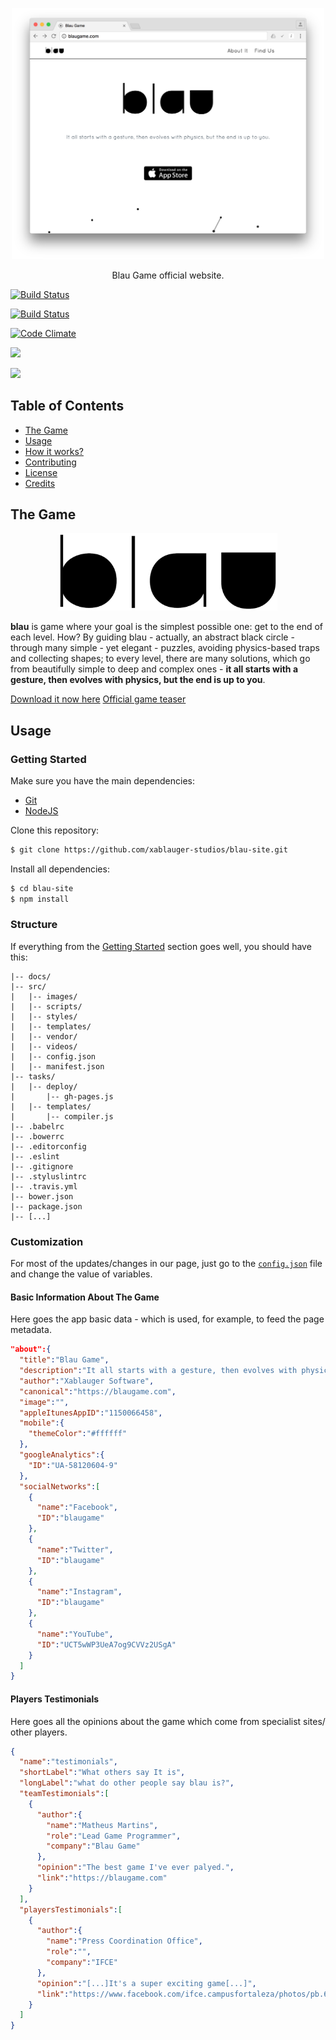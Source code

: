 <p align="center">
  <a href="www.blaugame.com">
    <img alt="Screenshot" src="docs/images/screenshot.png" width="500px">
  </a>
</p>

<p align="center">
  Blau Game official website.
</p>

<p align="center">

  <a href=""><img alt="Build Status" src=""></a>

  <a href="https://travis-ci.org/xablauger-studios/blau-site"><img alt="Build Status" src="https://travis-ci.org/xablauger-studios/blau-site.svg?branch=master"></a>

  <a href="https://codeclimate.com/github/mabrasil/flat-palettes"><img alt="Code Climate" src="https://codeclimate.com/github/xablauger-studios/blau-site/badges/gpa.svg"/></a>

  <a href="https://david-dm.org/xablauger-studios/blau-site" title="Dependency status"><img src="https://david-dm.org/xablauger-studios/blau-site.svg"/></a>

  <a href="https://david-dm.org/xablauger-studios/blau-site#info=devDependencies" title="devDependency status"><img src="https://david-dm.org/xablauger-studios/blau-site/dev-status.svg"/></a>

</p>

## Table of Contents

- [The Game](#the-game)
- [Usage](#usage)
- [How it works?](#how-it-works)
- [Contributing](#contributing)
- [License](#license)
- [Credits](#credits)

## The Game

<p align="center">
  <a href="https://itunes.apple.com/br/app/blau/id1150066458">
    <img alt="Logo" src="docs/images/logo.png" width="350px">
  </a>
</p>

**blau** is game where your goal is the simplest possible one: get to the end 
of each level. How? By guiding blau - actually, an abstract black circle - 
through many simple - yet elegant - puzzles, avoiding physics-based traps and collecting shapes; to every level, there are many solutions, which go from beautifully simple to deep and complex ones - **it all starts with a gesture, 
then evolves with physics, but the end is up to you**.

[Download it now here](https://itunes.apple.com/br/app/blau/id1150066458)
[Official game teaser](https://www.youtube.com/watch?v=kNVg4-tiJzA)

## Usage

### Getting Started

Make sure you have the main dependencies:

- [Git](http://git-scm.com/downloads)
- [NodeJS](http://nodejs.org/)

Clone this repository:

```sh
$ git clone https://github.com/xablauger-studios/blau-site.git
```

Install all dependencies:

```sh
$ cd blau-site
$ npm install
```

### Structure

If everything from the [Getting Started](#getting-started) section goes well, you should have this:

```
|-- docs/
|-- src/
|   |-- images/
|   |-- scripts/
|   |-- styles/
|   |-- templates/
|   |-- vendor/
|   |-- videos/
|   |-- config.json
|   |-- manifest.json
|-- tasks/
|   |-- deploy/
|       |-- gh-pages.js
|   |-- templates/
|       |-- compiler.js
|-- .babelrc
|-- .bowerrc
|-- .editorconfig
|-- .eslint
|-- .gitignore
|-- .styluslintrc
|-- .travis.yml
|-- bower.json
|-- package.json
|-- [...]
```

### Customization

For most of the updates/changes in our page, just go to the 
[`config.json`](/src/config.json) file and change the value of variables.

#### Basic Information About The Game

Here goes the app basic data - which is used, for example, to feed the page
metadata.

```json
"about":{
  "title":"Blau Game",
  "description":"It all starts with a gesture, then evolves with physics, but the end is up to you.",
  "author":"Xablauger Software",
  "canonical":"https://blaugame.com",
  "image":"",
  "appleItunesAppID":"1150066458",
  "mobile":{
    "themeColor":"#ffffff"
  },
  "googleAnalytics":{
    "ID":"UA-58120604-9"
  },
  "socialNetworks":[
    {
      "name":"Facebook",
      "ID":"blaugame"
    },
    {
      "name":"Twitter",
      "ID":"blaugame"
    },
    {
      "name":"Instagram",
      "ID":"blaugame"
    },
    {
      "name":"YouTube",
      "ID":"UCT5wWP3UeA7og9CVVz2USgA"
    }
  ]
}
```

#### Players Testimonials

Here goes all the opinions about the game which come from specialist sites/
other players.

```json
{
  "name":"testimonials",
  "shortLabel":"What others say It is",
  "longLabel":"what do other people say blau is?",
  "teamTestimonials":[
    {
      "author":{
        "name":"Matheus Martins",
        "role":"Lead Game Programmer",
        "company":"Blau Game"
      },
      "opinion":"The best game I've ever palyed.",
      "link":"https://blaugame.com"
    }
  ],
  "playersTestimonials":[
    {
      "author":{
        "name":"Press Coordination Office",
        "role":"",
        "company":"IFCE"
      },
      "opinion":"[...]It's a super exciting game[...]",
      "link":"https://www.facebook.com/ifce.campusfortaleza/photos/pb.696732933672509.-2207520000.1476304727./1366599953352467/?type=3&theater"
    }
  ]
}
```